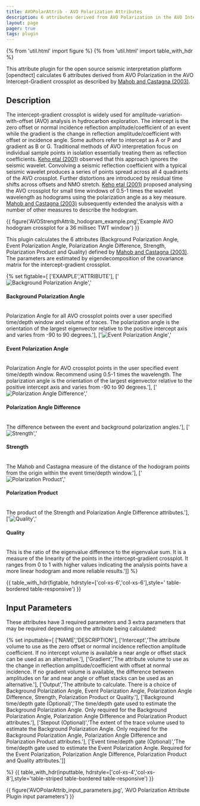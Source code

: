 ```yaml
---
title: AVOPolarAttrib - AVO Polarization Attributes
description: 6 attributes derived from AVO Polarization in the AVO Intercept-Gradient crossplot
layout: page
pager: true
tags: plugin
---
```


{% from 'util.html' import figure %}
{% from 'util.html' import table_with_hdr %}

This attribute plugin for the open source seismic interpretation platform [opendtect] calculates 6 attributes derived from AVO Polarization in the AVO Intercept-Gradient crossplot as described by [Mahob and Castagna (2003)](https://library.seg.org/doi/10.1190/1.1581037 "AVO polarization and hodograms: AVO strength and polarization product. Patrice Nsoga Mahob and John P. Castagna, GEOPHYSICS, VOL. 68, NO. 3, MAY-JUNE 2003").

## Description

The intercept-gradient crossplot is widely used for amplitude-variation-with-offset (AVO) analysis in hydrocarbon exploration.  The intercept is the zero offset or normal incidence reflection amplitude/coefficient of an event while the gradient is the change in reflection amplitude/coefficient with offset or incidence angle. Some authors refer to intercept as A or P and gradient as B or G. Traditional methods of AVO interpretation focus on individual sample points in isolation essentially treating them as reflection coefficients. [Keho etal (2001)](https://library.seg.org/doi/abs/10.1190/1.1487253 "The AVO hodogram: Using polarization to identify anomalies. Tim Keho, Skip Lemanski, Robert Ripple, and Bahal Raja Tambunan The Leading Edge 2001 20:11, 1214-1224") observed that this approach ignores the seismic wavelet. Convolving a seismic reflection coefficient with a typical seismic wavelet produces a series of points spread across all 4 quadrants of the AVO crossplot. Further distortions are introduced by residual time shifts across offsets and NMO stretch. [Keho etal (2001)](https://library.seg.org/doi/abs/10.1190/1.1487253 "The AVO hodogram: Using polarization to identify anomalies. Tim Keho, Skip Lemanski, Robert Ripple, and Bahal Raja Tambunan The Leading Edge 2001 20:11, 1214-1224") proposed analysing the AVO crossplot for small time windows of 0.5-1 times the wavelet wavelength as hodograms using the polarization angle as a key measure. [Mahob and Castagna (2003)](https://library.seg.org/doi/10.1190/1.1581037 "AVO polarization and hodograms: AVO strength and polarization product. Patrice Nsoga Mahob and John P. Castagna, GEOPHYSICS, VOL. 68, NO. 3, MAY-JUNE 2003") subsequently extended the analysis with a number of other measures to describe the hodogram.

{{ figure('AVOStrengthAttrib_hodogram_example.png','Example AVO hodogram crossplot for a 36 millisec TWT window') }}

This plugin calculates the 6 attributes (Background Polarization Angle, Event Polarization Angle, Polarization Angle Difference, Strength, Polarization Product and Quality) defined by [Mahob and Castagna (2003)](https://library.seg.org/doi/10.1190/1.1581037 "AVO polarization and hodograms: AVO strength and polarization product. Patrice Nsoga Mahob and John P. Castagna, GEOPHYSICS, VOL. 68, NO. 3, MAY-JUNE 2003"). The parameters are estimated by eigendecomposition of the covariance matrix for the intercept-gradient crossplot. 

{% set figtable=[
['EXAMPLE','ATTRIBUTE'],
['<img class="img-responsive" alt="Background Polarization Angle" src="images/AVOPolarAttrib_bgangle.jpg" title="Background Polarization Angle"/>','<h4 class="text-center">Background Polarization Angle</h4><br/> Polarization Angle for all AVO crossplot points over a user specified time/depth window and volume of traces. The polarization angle is the orientation of the largest eigenvector relative to the positive intercept axis and varies from -90 to 90 degrees.'],
['<img class="img-responsive" alt="Event Polarization Angle" src="images/AVOPolarAttrib_angle.jpg" title="Event Polarization Angle"/>','<h4 class="text-center">Event Polarization Angle</h4><br/>Polarization  Angle for AVO crossplot points in the user specified event time/depth window. Recommend using 0.5-1 times the wavelength. The polarization angle is the orientation of the largest eigenvector relative to the positive intercept axis and varies from -90 to 90 degrees.'],
['<img class="img-responsive" alt="Polarization Angle Difference" src="images/AVOPolarAttrib_anglediff.jpg" title="Polarization Angle Difference"/>','<h4 class="text-center">Polarization Angle Difference</h4><br/>The difference between the event and background polarization angles.'],
['<img class="img-responsive" alt="Strength" src="images/AVOPolarAttrib_strength.jpg" title="AVO Strength"/>','<h4 class="text-center">Strength</h4><br/>The Mahob and Castagna measure of the distance of the hodogram points from the origin within the event time/depth window.'],
['<img class="img-responsive" alt="Polarization Product" src="images/AVOPolarAttrib_product.jpg" title="Polarization Product"/>','<h4 class="text-center">Polarization Product</h4><br/> The product of the Strength and Polarization Angle Difference attributes.'],
['<img class="img-responsive" alt="Quality" src="images/AVOPolarAttrib_quality.jpg" title="Quality"/>','<h4 class="text-center">Quality</h4><br/> This is the ratio of the eigenvalue difference to the eigenvalue sum. It is a measure of the linearity of the points in the intercept-gradient crossplot. It ranges from 0 to 1 with higher values indicating the analysis points have a more linear hodogram and more reliable results.']]
%}

{{ table_with_hdr(figtable, hdrstyle=['col-xs-6','col-xs-6'],style=' table-bordered table-responsive') }}

## Input Parameters

These attributes have 3 required parameters and 3 extra parameters that may be required depending on the attribute being calculated:

{% set inputtable=[
['NAME','DESCRIPTION'],
['Intercept','The attribute volume to use as the zero offset or normal incidence reflection amplitude coefficient. If no intercept volume is available a near angle or offset stack can be used as an alternative.'],
['Gradient','The attribute volume to use as the change in reflection amplitude/coefficient with offset at normal incidence. If no gradient volume is available, the difference between amplitudes on far and near angle or offset stacks can be used as an alternative.'],
['Output','The attribute to calculate. There is a choice of Background Polarization Angle, Event Polarization Angle, Polarization Angle Difference, Strength, Polarization Product or Quality.'],
['Background time/depth gate (Optional)','The time/depth gate used to estimate the Background Polarization Angle. Only required for the Background Polarization Angle, Polarization Angle Difference and Polarization Product attributes.'],
['Stepout (Optional)','The extent of the trace volume used to estimate the Background Polarization Angle. Only required for the Background Polarization Angle, Polarization Angle Difference and Polarization Product attributes.'],
['Event time/depth gate (Optional)','The time/depth gate used to estimate the Event Polarization Angle. Required for the Event Polarization, Polarization Angle Difference, Polarization Product and  Quality attributes.']]

%}
{{ table_with_hdr(inputtable, hdrstyle=['col-xs-4','col-xs-8'],style='table-striped table-bordered table-responsive') }}


{{ figure('AVOPolarAttrib_input_parameters.jpg', 'AVO Polarization Attribute Plugin input parameters') }}



